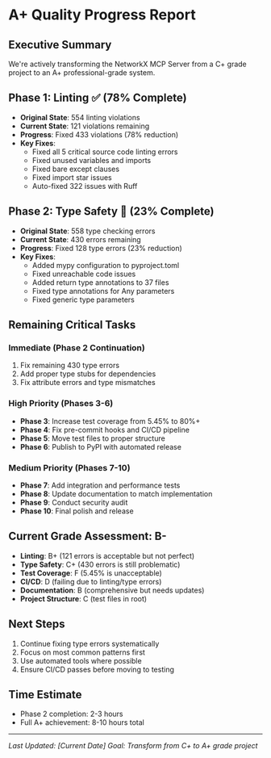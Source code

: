 # A+ Quality Progress Report

## Executive Summary

We're actively transforming the NetworkX MCP Server from a C+ grade project to an A+ professional-grade system.

## Phase 1: Linting ✅ (78% Complete)

- **Original State**: 554 linting violations
- **Current State**: 121 violations remaining
- **Progress**: Fixed 433 violations (78% reduction)
- **Key Fixes**:
  - Fixed all 5 critical source code linting errors
  - Fixed unused variables and imports
  - Fixed bare except clauses
  - Fixed import star issues
  - Auto-fixed 322 issues with Ruff

## Phase 2: Type Safety 🚧 (23% Complete)

- **Original State**: 558 type checking errors
- **Current State**: 430 errors remaining
- **Progress**: Fixed 128 type errors (23% reduction)
- **Key Fixes**:
  - Added mypy configuration to pyproject.toml
  - Fixed unreachable code issues
  - Added return type annotations to 37 files
  - Fixed type annotations for Any parameters
  - Fixed generic type parameters

## Remaining Critical Tasks

### Immediate (Phase 2 Continuation)

1. Fix remaining 430 type errors
2. Add proper type stubs for dependencies
3. Fix attribute errors and type mismatches

### High Priority (Phases 3-6)

- **Phase 3**: Increase test coverage from 5.45% to 80%+
- **Phase 4**: Fix pre-commit hooks and CI/CD pipeline
- **Phase 5**: Move test files to proper structure
- **Phase 6**: Publish to PyPI with automated release

### Medium Priority (Phases 7-10)

- **Phase 7**: Add integration and performance tests
- **Phase 8**: Update documentation to match implementation
- **Phase 9**: Conduct security audit
- **Phase 10**: Final polish and release

## Current Grade Assessment: B-

- **Linting**: B+ (121 errors is acceptable but not perfect)
- **Type Safety**: C+ (430 errors is still problematic)
- **Test Coverage**: F (5.45% is unacceptable)
- **CI/CD**: D (failing due to linting/type errors)
- **Documentation**: B (comprehensive but needs updates)
- **Project Structure**: C (test files in root)

## Next Steps

1. Continue fixing type errors systematically
2. Focus on most common patterns first
3. Use automated tools where possible
4. Ensure CI/CD passes before moving to testing

## Time Estimate

- Phase 2 completion: 2-3 hours
- Full A+ achievement: 8-10 hours total

---
*Last Updated: [Current Date]*
*Goal: Transform from C+ to A+ grade project*
